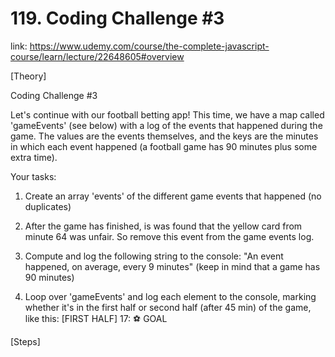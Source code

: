 # 119. Coding Challenge #3
link: https://www.udemy.com/course/the-complete-javascript-course/learn/lecture/22648605#overview


[Theory]

Coding Challenge #3

Let's continue with our football betting app! This time, we have a map called 'gameEvents' (see below) with a log of the events that happened during the game. The values are the events themselves, and the keys are the minutes in which each event happened (a football game has 90 minutes plus some extra time).

Your tasks:

1. Create an array 'events' of the different game events that happened (no duplicates)

2. After the game has finished, is was found that the yellow card from minute 64 was unfair. So remove this event from the game events log.

3. Compute and log the following string to the console: "An event happened, on average, every 9 minutes" (keep in mind that a game has 90 minutes)

4. Loop over 'gameEvents' and log each element to the console, marking whether it's in the first half or second half (after 45 min) of the game, like this:
[FIRST HALF] 17: ⚽   GOAL


[Steps]

